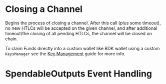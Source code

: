 # Closing a Channel

Begins the process of closing a channel. After this call (plus some timeout), no new HTLCs will be accepted on the given channel, and after additional timeout/the closing of all pending HTLCs, the channel will be closed on chain.

<CodeSwitcher :languages="{rust:'Rust', kotlin:'Kotlin', swift:'Swift'}">
  <template v-slot:rust>

```rust
let channel_id = channel_manager
	.list_channels()
	.iter()
	.find(|channel| channel.user_id == user_id)
	.expect("ERROR: Channel not found")
	.channel_id;

// Example: Cooperative close
channel_manager.close_channel(&channel_id).expect("ERROR: Failed to close channel");

// Example: Unilateral close
channel_manager.force_close_channel(&channel_id).expect("ERROR: Failed to close channel");
```
  </template>
  <template v-slot:kotlin>

```kotlin
val res = channelManager!!.close_channel(channelId, pubKey)

if (res is Result_NoneAPIErrorZ.Result_NoneAPIErrorZ_Err) {
    // Handle error
}

if (res.is_ok) {
   // Handle successful close
}
```

  </template>
  <template v-slot:swift>

```Swift
let channelId: [UInt8] = // Add Channel Id in bytes
let counterpartyNodeId: [UInt8] = // Add Counterparty Node Id in bytes
let res = channelManager.closeChannel(channelId: channelId, counterpartyNodeId: counterpartyNodeId)
if res!.isOk() {
    // Channel Closed
}
```

  </template>
</CodeSwitcher>


To claim Funds directly into a custom wallet like BDK wallet using a custom `KeysManager` see the [Key Management](/key_management.md) guide for more info.

# SpendableOutputs Event Handling

<CodeSwitcher :languages="{rust:'Rust', kotlin:'Kotlin', swift:'Swift'}">
  <template v-slot:rust>

```rust
Event::SpendableOutputs { outputs, channel_id: _ } => {
    // SpendableOutputDescriptors, of which outputs is a vec of, are critical to keep track
    // of! While a `StaticOutput` descriptor is just an output to a static, well-known key,
    // other descriptors are not currently ever regenerated for you by LDK. Once we return
    // from this method, the descriptor will be gone, and you may lose track of some funds.
    //
    // Here we simply persist them to disk, with a background task running which will try
    // to spend them regularly (possibly duplicatively/RBF'ing them). These can just be
    // treated as normal funds where possible - they are only spendable by us and there is
    // no rush to claim them.
    for output in outputs {
        let key = hex_utils::hex_str(&keys_manager.get_secure_random_bytes());
        // Note that if the type here changes our read code needs to change as well.
        let output: SpendableOutputDescriptor = output;
        fs_store.write(PENDING_SPENDABLE_OUTPUT_DIR, "", &key, &output.encode()).unwrap();
    }
}

```

  </template>
  <template v-slot:kotlin>

```kotlin
// Example where we spend straight to our BDK based wallet
if (event is Event.SpendableOutputs) {
    val outputs = event.outputs
    try {
        val address = OnchainWallet.getNewAddress()
        val script = Address(address).scriptPubkey().toBytes().toUByteArray().toByteArray()
        val txOut: Array<TxOut> = arrayOf()
        val res = keysManager?.spend_spendable_outputs(
            outputs,
            txOut,
            script,
            1000,
            Option_u32Z.None.none()
        )

        if (res != null) {
            if (res.is_ok) {
                val tx = (res as Result_TransactionNoneZ.Result_TransactionNoneZ_OK).res
                val txs: Array<ByteArray> = arrayOf()
                txs.plus(tx)

                LDKBroadcaster.broadcast_transactions(txs)
            }
        }

    } catch (e: Exception) {
        Log.i(LDKTAG, "Error: ${e.message}")
    }
}

```

  </template>
  <template v-slot:swift>

```Swift
// Example where we spend straight to our BDK based wallet

func handleEvent(event: Event) {
    if let event = event.getValueAsSpendableOutputs() {
        let outputs = event.getOutputs()
        do {
            let address = ldkManager!.bdkManager.getAddress(addressIndex: .new)!
            let script = try Address(address: address).scriptPubkey().toBytes()
            let res = ldkManager!.myKeysManager.spendSpendableOutputs(
                descriptors: outputs,
                outputs: [],
                changeDestinationScript: script,
                feerateSatPer1000Weight: 1000,
                locktime: nil)
            if res.isOk() {
                var txs: [[UInt8]] = []
                txs.append(res.getValue()!)
                ldkManager!.broadcaster.broadcastTransactions(txs: txs)
            }
        } catch {
            print(error.localizedDescription)
        }
    }
}
```

  </template>

</CodeSwitcher>